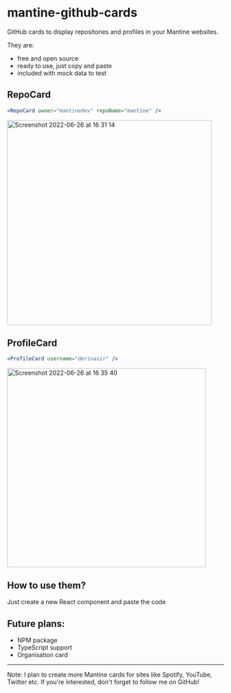 # mantine-github-cards

GitHub cards to display repositories and profiles in your Mantine websites.

They are:
- free and open source
- ready to use, just copy and paste
- included with mock data to test

## RepoCard
```jsx
<RepoCard owner="mantinedev" repoName="mantine" />
```
<img width="476" alt="Screenshot 2022-06-26 at 16 31 14" src="https://user-images.githubusercontent.com/82472047/175816519-c364c05f-af47-4311-bcfd-fac0881690b7.png">

## ProfileCard
```jsx
<ProfileCard username="derinasir" />
```
<img width="462" alt="Screenshot 2022-06-26 at 16 35 40" src="https://user-images.githubusercontent.com/82472047/175816717-1e7515c5-9137-41bb-ae35-c3f1b650d43c.png">

## How to use them?
Just create a new React component and paste the code

## Future plans:
- NPM package
- TypeScript support
- Organisation card

---
Note: I plan to create more Mantine cards for sites like Spotify, YouTube, Twitter etc.
If you're interested, don't forget to follow me on GitHub!
